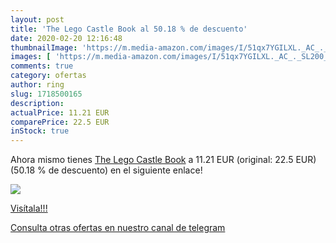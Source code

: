 ```yaml
---
layout: post
title: 'The Lego Castle Book al 50.18 % de descuento'
date: 2020-02-20 12:16:48
thumbnailImage: 'https://m.media-amazon.com/images/I/51qx7YGILXL._AC_._SL200_.jpg'
images: [ 'https://m.media-amazon.com/images/I/51qx7YGILXL._AC_._SL200_.jpg' ]
comments: true
category: ofertas
author: ring
slug: 1718500165
description:
actualPrice: 11.21 EUR
comparePrice: 22.5 EUR
inStock: true
---
```


Ahora mismo tienes [The Lego Castle Book](https://www.amazon.com/dp/1718500165/?tag=redken08-20) a 11.21 EUR (original: 22.5 EUR) (50.18 %  de descuento) en el siguiente enlace!

[![](https://m.media-amazon.com/images/I/51qx7YGILXL._AC_._SL200_.jpg)](https://www.amazon.com/dp/1718500165/?tag=redken08-20)

[Visítala!!!](https://www.amazon.com/dp/1718500165/?tag=redken08-20)

[Consulta otras ofertas en nuestro canal de telegram](https://t.me/s/ofertas25)
